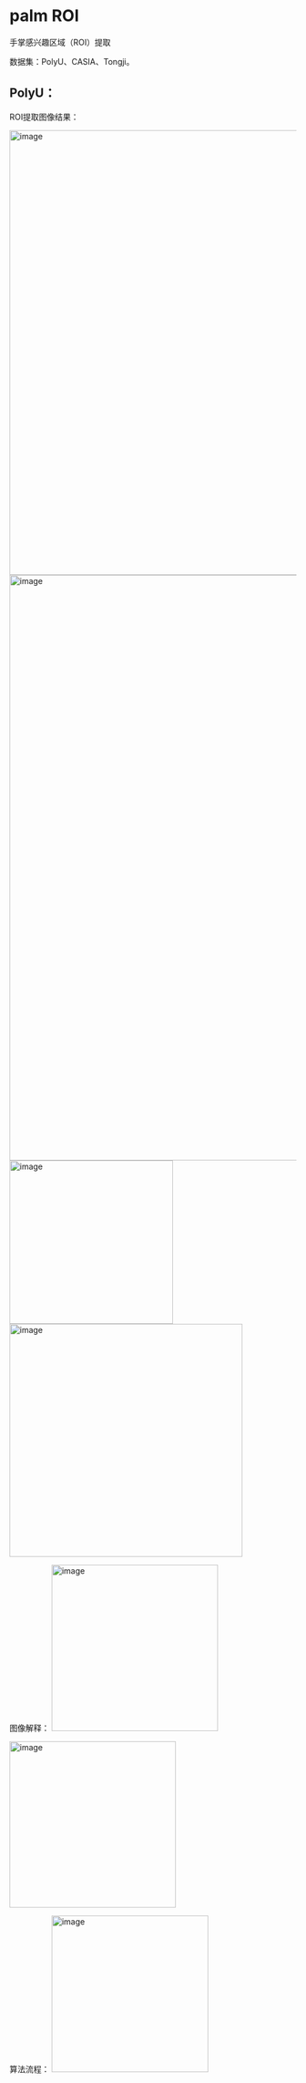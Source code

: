 # palm ROI 
手掌感兴趣区域（ROI）提取

数据集：PolyU、CASIA、Tongji。

## PolyU：
ROI提取图像结果：

<img width="781" alt="image" src="https://github.com/tanzlyn/ROI-for-palm/assets/92300391/89537106-be01-414d-ac5c-c58832df138c">
    
<img width="1028" alt="image" src="https://github.com/tanzlyn/ROI-for-palm/assets/92300391/d3c8f4e1-3514-44e7-ad6e-2a333df6a963">
    
    
    
<img width="287" alt="image" src="https://github.com/tanzlyn/ROI-for-palm/assets/92300391/e7e2550b-5762-4126-ad68-814d0e25931a">
    
<img width="409" alt="image" src="https://github.com/tanzlyn/ROI-for-palm/assets/92300391/2ebec0f8-d82d-4b16-95e7-57342e1d3ba6">
    
图像解释：
<img width="292" alt="image" src="https://github.com/tanzlyn/ROI-for-palm/assets/92300391/0154c280-4848-48b5-aff2-78d493dea68f">

<img width="292" alt="image" src="https://github.com/tanzlyn/ROI-for-palm/assets/92300391/abcef1eb-56a2-4f59-aebe-8befe5ff7abb">

算法流程：
<img width="275" alt="image" src="https://github.com/tanzlyn/ROI-for-palm/assets/92300391/b563c660-8d73-4288-8fca-7886e948f897">

    


